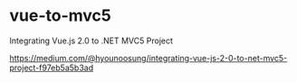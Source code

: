# vue-to-mvc5

Integrating Vue.js 2.0 to .NET MVC5 Project

https://medium.com/@hyounoosung/integrating-vue-js-2-0-to-net-mvc5-project-f97eb5a5b3ad

